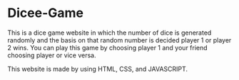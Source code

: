 # Dicee-Game

This is a dice game website in which the number of dice is generated randomly and the basis on that random number is decided player 1 or player 2 wins. You can play this game by choosing player 1 and your friend choosing player or vice versa.

This website is made by using HTML, CSS, and JAVASCRIPT.
